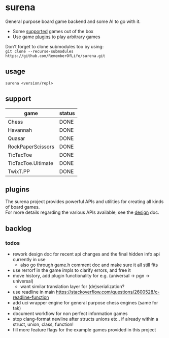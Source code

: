 # surena

General purpose board game backend and some AI to go with it.
* Some [supported](#support) games out of the box
* Use game [plugins](#plugins) to play arbitrary games

Don't forget to clone submodules too by using:  
`git clone --recurse-submodules https://github.com/RememberOfLife/surena.git`

## usage
`surena <version/repl>`

## support
|game|status|
|---|---|
|Chess|DONE|
|Havannah|DONE|
|Quasar|DONE|
|RockPaperScissors|DONE|
|TicTacToe|DONE|
|TicTacToe.Ultimate|DONE|
|TwixT.PP|DONE|

## plugins
The surena project provides powerful APIs and utilities for creating all kinds of board games.  
For more details regarding the various APIs available, see the [design](./docs/design.md) doc.

## backlog

### todos
* rework design doc for recent api changes and the final hidden info api currently in use
  * also go through game.h comment doc and make sure it all still fits
* use rerrorf in the game impls to clarify errors, and free it
* move history, add plugin functionality for e.g. (universal -> pgn -> universal)
  * want similar translation layer for (de)serialization?
* use readline in main https://stackoverflow.com/questions/2600528/c-readline-function
* add uci wrapper engine for general purpose chess engines (same for tak)
* document workflow for non perfect information games
* stop clang-format newline after structs unions etc.. if already within a struct, union, class, function!
* fill more feature flags for the example games provided in this project
